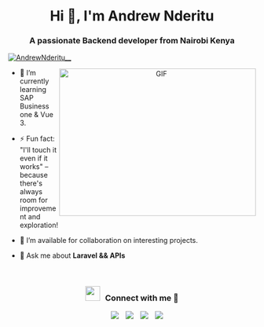 <h1 align="center">Hi 👋, I'm Andrew Nderitu</h1>
<h3 align="center">A passionate Backend developer from Nairobi Kenya</h3>

<p align="left"> <a href="https://twitter.com/AndrewNderitu__" target="blank"><img src="https://img.shields.io/twitter/follow/AndrewNderitu__?logo=twitter&style=for-the-badge" alt="AndrewNderitu__" /></a> </p>

<a target="_blank" align="center">
  <img align="right" top="500" height="300" width="400" alt="GIF" src="https://media.giphy.com/media/SWoSkN6DxTszqIKEqv/giphy.gif">
</a>

<!--  - 🔭 I’m currently working in <a href="https://phoenix.tech/griffyn/" target="blank">Griffyn Robotech Private Limited</a> -->

- 🌱 I’m currently learning SAP Business one & Vue 3.

- ⚡ Fun fact: "I'll touch it even if it works" – because there's always room for improvement and exploration!

- 🤝 I’m available for collaboration on interesting projects.

- 💬 Ask me about **Laravel && APIs**


<br/>
<h3 align="center" > <img src="https://media.giphy.com/media/iY8CRBdQXODJSCERIr/giphy.gif" width="30" height="30" style="margin-right: 10px;">Connect with me 🤝 </h3>

<p align="center">

 <div align="center"  class="icons-social" style="margin-left: 10px;">
        <a style="margin-left: 10px;"  target="_blank" href="https://www.linkedin.com/in/andrew-nderitu/">
			<img src="https://img.icons8.com/doodle/40/000000/linkedin--v2.png"></a>
        <a style="margin-left: 10px;" target="_blank" href="https://github.com/andymush">
          <img src="https://img.icons8.com/doodle/40/000000/github--v1.png"></a>
        <a style="margin-left: 10px;" target="_blank" href="https://www.instagram.com/andrew.nderitu_/">
			<img src="https://img.icons8.com/doodle/40/000000/instagram-new--v2.png"></a>
		<a style="margin-left: 10px;" target="_blank" href="https://twitter.com/AndrewNderitu__">
			<img src="https://img.icons8.com/doodle/1x/twitter-squared--v2.png" ></a>
		
 </div>

</p>
